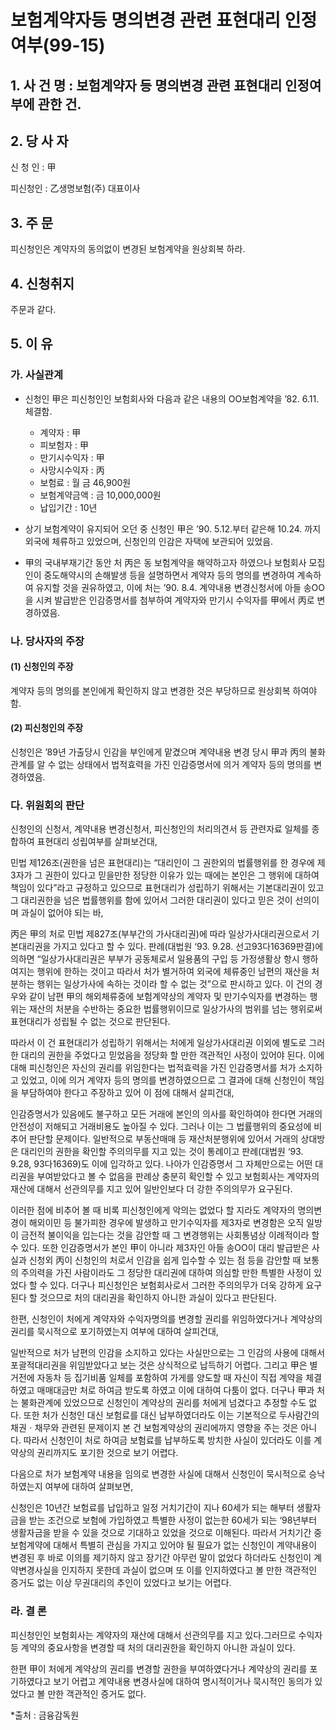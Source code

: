 # 보험계약자등 명의변경 관련 표현대리 인정여부(99-15)

## 1. 사 건 명 : 보험계약자 등 명의변경 관련 표현대리 인정여부에 관한 건.

## 2. 당 사 자

신 청 인 : 甲

피신청인 : 乙생명보험(주) 대표이사
              
## 3. 주    문

피신청인은 계약자의 동의없이 변경된 보험계약을 원상회복 하라.

## 4. 신청취지

주문과 같다.

## 5. 이   유

### 가. 사실관계

* 신청인 甲은 피신청인인 보험회사와 다음과 같은 내용의 OO보험계약을 ’82. 6.11. 체결함.

  - 계약자       : 甲
  - 피보험자     : 甲               
  - 만기시수익자 : 甲
  - 사망시수익자 : 丙               
  - 보험료       : 월 금 46,900원
  - 보험계약금액 : 금 10,000,000원   
  - 납입기간     : 10년
  
* 상기 보험계약이 유지되어 오던 중 신청인 甲은 ’90. 5.12.부터 같은해 10.24. 까지 외국에 체류하고 있었으며, 신청인의 인감은 자택에 보관되어 있었음. 
* 甲의 국내부재기간 동안 처 丙은 동 보험계약을 해약하고자 하였으나 보험회사 모집인이 중도해약시의 손해발생 등을 설명하면서 계약자 등의 명의를 변경하여 계속하여 유지할 것을 권유하였고, 이에 처는 ’90. 8.4. 계약내용 변경신청서에 아들 송OO을 시켜 발급받은 인감증명서를 첨부하여 계약자와 만기시 수익자를 甲에서 丙로 변경하였음.

### 나. 당사자의 주장

####  (1) 신청인의 주장
계약자 등의 명의를 본인에게 확인하지 않고 변경한 것은 부당하므로 원상회복 하여야함.

####  (2) 피신청인의 주장
신청인은 ’89년 가출당시 인감을 부인에게 맡겼으며 계약내용 변경 당시 甲과 丙의 불화관계를 알 수 없는 상태에서 법적효력을 가진 인감증명서에 의거 계약자 등의 명의를 변경하였음.

### 다. 위원회의 판단

신청인의 신청서, 계약내용 변경신청서, 피신청인의 처리의견서 등 관련자료 일체를 종합하여 표현대리 성립여부를 살펴보건대,

민법 제126조(권한을 넘은 표현대리)는 “대리인이 그 권한외의 법률행위를 한 경우에 제3자가 그 권한이 있다고 믿을만한 정당한 이유가 있는 때에는 본인은 그 행위에 대하여 책임이 있다”라고 규정하고 있으므로 표현대리가 성립하기 위해서는 기본대리권이 있고 그 대리권한을 넘은 법률행위를 함에 있어서 그러한 대리권이 있다고 믿은 것이 선의이며 과실이 없어야 되는 바,
     
丙은 甲의 처로 민법 제827조(부부간의 가사대리권)에 따라 일상가사대리권으로서 기본대리권을 가지고 있다고 할 수 있다. 판례(대법원 ‘93. 9.28. 선고93다16369판결)에 의하면 “일상가사대리권은 부부가 공동체로서 일용품의 구입 등 가정생활상 항시 행하여지는 행위에 한하는 것이고 따라서 처가 별거하여 외국에 체류중인 남편의 재산을 처분하는 행위는 일상가사에 속하는 것이라 할 수 없는 것”으로 판시하고 있다. 이 건의 경우와 같이 남편 甲의 해외체류중에 보험계약상의 계약자 및 만기수익자를 변경하는 행위는 재산의 처분을 수반하는 중요한 법률행위이므로 일상가사의 범위를 넘는 행위로써 표현대리가 성립될 수 없는 것으로 판단된다.

따라서 이 건 표현대리가 성립하기 위해서는 처에게 일상가사대리권 이외에 별도로 그러한 대리의 권한을 주었다고 믿었음을 정당화 할 만한 객관적인 사정이 있어야 된다. 이에 대해 피신청인은 자신의 권리를 위임한다는 법적효력을 가진 인감증명서를 처가 소지하고 있었고, 이에 의거 계약자 등의 명의를 변경하였으므로 그 결과에 대해 신청인이 책임을 부담하여야 한다고 주장하고 있어 이 점에 대해서 살피건대,

인감증명서가 있음에도 불구하고 모든 거래에 본인의 의사를 확인하여야 한다면 거래의 안전성이 저해되고 거래비용도 높아질 수 있다. 그러나 이는 그 법률행위의 중요성에 비추어 판단할 문제이다. 일반적으로 부동산매매 등 재산처분행위에 있어서 거래의 상대방은 대리인의 권한을 확인할 주의의무를 지고 있는 것이 통례이고 판례(대법원 ‘93. 9.28, 93다16369)도 이에 입각하고 있다. 나아가 인감증명서 그 자체만으로는 어떤 대리권을 부여받았다고 볼 수 없음을 판례상 충분히 확인할 수 있고 보험회사는 계약자의 재산에 대해서 선관의무를 지고 있어 일반인보다 더 강한 주의의무가 요구된다. 

이러한 점에 비추어 볼 때 비록 피신청인에게 악의는 없었다 할 지라도 계약자의 명의변경이 해외이민 등 불가피한 경우에 발생하고 만기수익자를 제3자로 변경함은 오직 일방이 금전적 불이익을 입는다는 것을 감안할 때 그 변경행위는 사회통념상 이례적이라 할 수 있다. 또한 인감증명서가 본인 甲이 아니라 제3자인 아들 송OO이 대리 발급받은 사실과 신청외 丙이 신청인의 처로서 인감을 쉽게 입수할 수 있는 점 등을 감안할 때 보통의 주의력을 가진 사람이라도 그 정당한 대리권에 대하여 의심할 만한 특별한 사정이 있었다 할 수 있다. 더구나 피신청인은 보험회사로서 그러한 주의의무가 더욱 강하게 요구된다 할 것으므로 처의 대리권을 확인하지 아니한 과실이 있다고 판단된다.

한편, 신청인이 처에게 계약자와 수익자명의를 변경할 권리를 위임하였다거나 계약상의 권리를 묵시적으로 포기하였는지 여부에 대하여 살피건대,

일반적으로 처가 남편의 인감을 소지하고 있다는 사실만으로는 그 인감의 사용에 대해서 포괄적대리권을 위임받았다고 보는 것은 상식적으로 납득하기 어렵다. 그리고 甲은 별거전에 자동차 등 집기비품 일체를 포함하여 가게를 양도할 때 자신이 직접 계약을 체결하였고 매매대금만 처로 하여금 받도록 하였고 이에 대하여 다툼이 없다. 더구나 甲과 처는 불화관계에 있었으므로 신청인이 계약상의 권리를 처에게 넘겼다고 추정할 수도 없다. 또한 처가 신청인 대신 보험료를 대신 납부하였더라도 이는 기본적으로 두사람간의 채권ㆍ채무와 관련된 문제이지 본 건 보험계약상의 권리에까지 영향을 주는 것은 아니다. 따라서 신청인이 처로 하여금 보험료를 납부하도록 방치한 사실이 있더라도 이를 계약상의 권리까지도 포기한 것으로 보기 어렵다.

다음으로 처가 보험계약 내용을 임의로 변경한 사실에 대해서 신청인이 묵시적으로 승낙하였는지 여부에 대하여 살펴보면,

신청인은 10년간 보험료를 납입하고 일정 거치기간이 지나 60세가 되는 해부터 생활자금을 받는 조건으로 보험에 가입하였고 특별한 사정이 없는한 60세가 되는 ‘98년부터 생활자금을 받을 수 있을 것으로 기대하고 있었을 것으로 이해된다. 따라서 거치기간 중 보험계약에 대해서 특별히 관심을 가지고 있어야 될 필요가 없는 신청인이 계약내용이 변경된 후 바로 이의를 제기하지 않고 장기간 아무런 말이 없었다 하더라도 신청인이 계약변경사실을 인지하지 못한데 과실이 없으며 또 이를 인지하였다고 볼 만한 객관적인 증거도 없는 이상 무권대리의 추인이 있었다고 보기는 어렵다.

### 라. 결   론

피신청인인 보험회사는 계약자의 재산에 대해서 선관의무를 지고 있다.그러므로 수익자 등 계약의 중요사항을 변경할 때 처의 대리권한을 확인하지 아니한 과실이 있다.

한편 甲이 처에게 계약상의 권리를 변경할 권한을 부여하였다거나 계약상의 권리를 포기하였다고 보기 어렵고 계약내용 변경사실에 대하여 명시적이거나 묵시적인 동의가 있었다고 볼 만한 객관적인 증거도 없다.

*출처 : 금융감독원
   